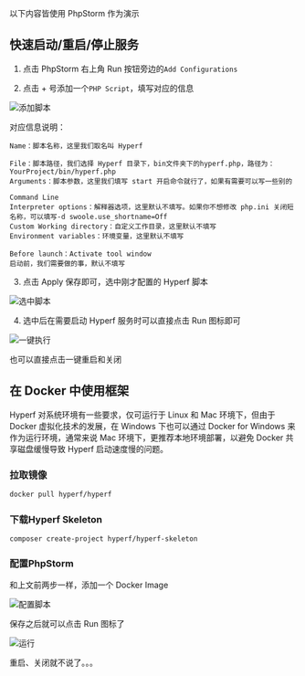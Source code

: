 以下内容皆使用 PhpStorm 作为演示

## 快速启动/重启/停止服务

1. 点击 PhpStorm 右上角 Run 按钮旁边的`Add Configurations`

2. 点击 + 号添加一个`PHP Script`，填写对应的信息

![添加脚本](//cdn.jsdelivr.net/gh/lufei/notes@master/docs/images/hyperf/hyperf-1.png)

对应信息说明：

```
Name：脚本名称，这里我们取名叫 Hyperf

File：脚本路径，我们选择 Hyperf 目录下，bin文件夹下的hyperf.php，路径为：YourProject/bin/hyperf.php
Arguments：脚本参数，这里我们填写 start 开启命令就行了，如果有需要可以写一些别的

Command Line
Interpreter options：解释器选项，这里默认不填写。如果你不想修改 php.ini 关闭短名称，可以填写-d swoole.use_shortname=Off
Custom Working directory：自定义工作目录，这里默认不填写
Environment variables：环境变量，这里默认不填写

Before launch：Activate tool window
启动前，我们需要做的事，默认不填写
```

3. 点击 Apply 保存即可，选中刚才配置的 Hyperf 脚本

![选中脚本](//cdn.jsdelivr.net/gh/lufei/notes@master/docs/images/hyperf/hyperf-2.png)

4. 选中后在需要启动 Hyperf 服务时可以直接点击 Run 图标即可

![一键执行](//cdn.jsdelivr.net/gh/lufei/notes@master/docs/images/hyperf/hyperf-3.png)

也可以直接点击一键重启和关闭

## 在 Docker 中使用框架

Hyperf 对系统环境有一些要求，仅可运行于 Linux 和 Mac 环境下，但由于 Docker 虚拟化技术的发展，在 Windows 下也可以通过 Docker for Windows 来作为运行环境，通常来说 Mac 环境下，更推荐本地环境部署，以避免 Docker 共享磁盘缓慢导致 Hyperf 启动速度慢的问题。

### 拉取镜像

```bash
docker pull hyperf/hyperf
```

### 下载Hyperf Skeleton

```
composer create-project hyperf/hyperf-skeleton 
```

### 配置PhpStorm

和上文前两步一样，添加一个 Docker Image

![配置脚本](//cdn.jsdelivr.net/gh/lufei/notes@master/docs/images/hyperf/hyperf-4.png)

保存之后就可以点击 Run 图标了

![运行](//cdn.jsdelivr.net/gh/lufei/notes@master/docs/images/hyperf/hyperf-5.png)

重启、关闭就不说了。。。